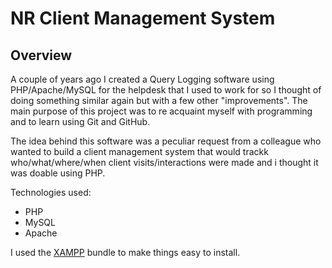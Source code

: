 NR Client Management System
=======

Overview
-----------
A couple of years ago I created a Query Logging software using PHP/Apache/MySQL for the helpdesk that I used to work for so I thought of doing something similar again but with a few other "improvements".  The main purpose of this project was to re acquaint myself with programming and to learn using Git and GitHub.

The idea behind this software was a peculiar request from a colleague who wanted to build a client management system that would trackk who/what/where/when client visits/interactions were made and i thought it was doable using PHP.
 
Technologies used:
   * PHP
   * MySQL
   * Apache

I used the [XAMPP](https://www.apachefriends.org/index.html) bundle to make things easy to install.
  